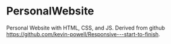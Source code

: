 # PersonalWebsite
Personal Website with HTML, CSS, and JS. Derived from github https://github.com/kevin-powell/Responsive---start-to-finish.

